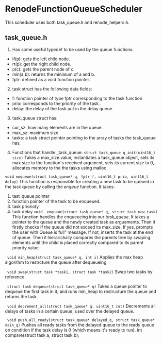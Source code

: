 # RenodeFunctionQueueScheduler
This scheduler uses both task_queue.h and renode_helpers.h.

## task_queue.h
1. Has some useful typedef to be used by the queue functions.
* lf(p): gets the left child node.
* rt(p): get the right child node.
* p(c): gets the parent node of c.
* min(a,b): returns the minimum of a and b.
* fptr: defined as a void function pointer.
    
2. task struct has the following data fields:
* f: function pointer of type fptr corresponding to the task function.
* prio: corresponds to the priority of the task.
* delay: the delay of the task put in the delay queue.
        
3. task_queue struct has:
* cur_sz: how many elements are in the queue.
* max_sz: maximum size.
* tasks: a task struct pointer pointing to the array of tasks the task_queue has.
        
4. Functions that handle _task_queue:
``` struct task_queue q_init(uint16_t size) ```
Takes a max_size value, instantiates a task_queue object, sets its max size to the function's received argument, sets its current size to 0, allocates memory to the the tasks using    malloc.

``` void enqueue(struct task_queue* q, fptr f, uint16_t prio, uint16_t delay) ```
This function is responsible for creating a new task to be queued in the task queue by calling the _enqeue_ function. It takes:
  1. tast_queue pointer
  2. function pointer of the task to be enqueued.
  3. task priorioty
  4. task delay
``` void _enqueue(struct task_queue* q, struct task new_task) ```
This function handles the enqueueing into our _task_queue_. It takes a pointer to the queue and the newly created task as arguements. Then it firstly checks if the queue did not exceed its max_size. If yes, prompts the user with Queue is full" message. If not, inserts the task at the end of queue. Then it hierarichally compares the parents tree by swaping elements until the child is placed correctly compared to its parent priority value.

``` void min_heap(struct task_queue* q, int i)```
Applies the max heap algorithm to restrcture the queue after dequeueing

``` void swap(struct task *task1, struct task *task2)``` 
Swap two tasks by reference.

``` struct task dequeue(struct task_queue* q)```
Takes a queue pointer to dequeue the first task in it,  and runs min_heap to restructure the queue and returns the task.

``` void decrement_all(struct task_queue* q, uint16_t cnt)```
Decrements all delays of tasks in a certain queue; used over the delayed queue.

``` void push_all_ready(struct task_queue* delayed_q, struct task_queue* main_q)```
Pushes all ready tasks from the delayed queue to the ready queue on condition if the task delay is 0 (which means it's ready to run).
int compare(struct task a, struct task b);

